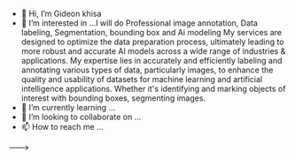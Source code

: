 - 👋 Hi, I’m Gideon khisa
- 👀 I’m interested in ...I will do Professional image annotation, Data labeling, Segmentation, bounding box and Ai modeling My services are designed to optimize the data preparation process, ultimately leading to more robust and accurate AI models across a wide range of industries & applications. My expertise lies in accurately and efficiently labeling and annotating various types of data, particularly images, to enhance the quality and usability of datasets for machine learning and artificial intelligence applications. Whether it's identifying and marking objects of interest with bounding boxes, segmenting images.
- 🌱 I’m currently learning ...
- 💞️ I’m looking to collaborate on ...
- 📫 How to reach me ...
  
--->
